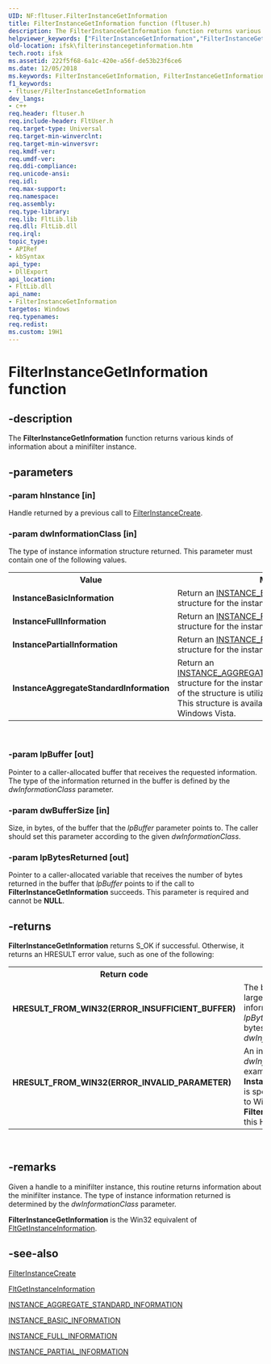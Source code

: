 ```yaml
---
UID: NF:fltuser.FilterInstanceGetInformation
title: FilterInstanceGetInformation function (fltuser.h)
description: The FilterInstanceGetInformation function returns various kinds of information about a minifilter instance.
helpviewer_keywords: ["FilterInstanceGetInformation","FilterInstanceGetInformation function [Installable File System Drivers]","FltWin32ApiRef_e34f8425-037b-4c31-8559-2ad32527746f.xml","fltuser/FilterInstanceGetInformation","ifsk.filterinstancegetinformation"]
old-location: ifsk\filterinstancegetinformation.htm
tech.root: ifsk
ms.assetid: 222f5f68-6a1c-420e-a56f-de53b23f6ce6
ms.date: 12/05/2018
ms.keywords: FilterInstanceGetInformation, FilterInstanceGetInformation function [Installable File System Drivers], FltWin32ApiRef_e34f8425-037b-4c31-8559-2ad32527746f.xml, fltuser/FilterInstanceGetInformation, ifsk.filterinstancegetinformation
f1_keywords:
- fltuser/FilterInstanceGetInformation
dev_langs:
- c++
req.header: fltuser.h
req.include-header: FltUser.h
req.target-type: Universal
req.target-min-winverclnt: 
req.target-min-winversvr: 
req.kmdf-ver: 
req.umdf-ver: 
req.ddi-compliance: 
req.unicode-ansi: 
req.idl: 
req.max-support: 
req.namespace: 
req.assembly: 
req.type-library: 
req.lib: FltLib.lib
req.dll: FltLib.dll
req.irql: 
topic_type:
- APIRef
- kbSyntax
api_type:
- DllExport
api_location:
- FltLib.dll
api_name:
- FilterInstanceGetInformation
targetos: Windows
req.typenames: 
req.redist: 
ms.custom: 19H1
---
```


# FilterInstanceGetInformation function


## -description


The <b>FilterInstanceGetInformation</b> function returns various kinds of information about a minifilter instance. 


## -parameters




### -param hInstance [in]

Handle returned by a previous call to <a href="https://docs.microsoft.com/windows/desktop/api/fltuser/nf-fltuser-filterinstancecreate">FilterInstanceCreate</a>. 


### -param dwInformationClass [in]

The type of instance information structure returned.  This parameter must contain one of the following values.

<table>
<tr>
<th>Value</th>
<th>Meaning</th>
</tr>
<tr>
<td>
<b>InstanceBasicInformation</b>

</td>
<td>
Return an <a href="https://docs.microsoft.com/windows-hardware/drivers/ddi/content/fltuserstructures/ns-fltuserstructures-_instance_basic_information">INSTANCE_BASIC_INFORMATION</a> structure for the instance. 

</td>
</tr>
<tr>
<td>
<b>InstanceFullInformation</b>

</td>
<td>
Return an <a href="https://docs.microsoft.com/windows-hardware/drivers/ddi/content/fltuserstructures/ns-fltuserstructures-_instance_full_information">INSTANCE_FULL_INFORMATION</a> structure for the instance. 

</td>
</tr>
<tr>
<td>
<b>InstancePartialInformation</b>

</td>
<td>
Return an <a href="https://docs.microsoft.com/windows-hardware/drivers/ddi/content/fltuserstructures/ns-fltuserstructures-_instance_partial_information">INSTANCE_PARTIAL_INFORMATION</a> structure for the instance. 

</td>
</tr>
<tr>
<td>
<b>InstanceAggregateStandardInformation</b>

</td>
<td>
Return an <a href="https://docs.microsoft.com/windows-hardware/drivers/ddi/content/fltuserstructures/ns-fltuserstructures-_instance_aggregate_standard_information">INSTANCE_AGGREGATE_STANDARD_INFORMATION</a> structure for the instance.  The <b>LegacyFilter</b> portion of the structure is utilized starting with Windows 8.  This structure is available starting with Windows Vista.

</td>
</tr>
</table>
 


### -param lpBuffer [out]

Pointer to a caller-allocated buffer that receives the requested information. The type of the information returned in the buffer is defined by the <i>dwInformationClass</i> parameter. 


### -param dwBufferSize [in]

Size, in bytes, of the buffer that the <i>lpBuffer</i> parameter points to. The caller should set this parameter according to the given <i>dwInformationClass</i>. 


### -param lpBytesReturned [out]

Pointer to a caller-allocated variable that receives the number of bytes returned in the buffer that <i>lpBuffer</i> points to if the call to <b>FilterInstanceGetInformation</b> succeeds. This parameter is required and cannot be <b>NULL</b>. 


## -returns



<b>FilterInstanceGetInformation</b> returns S_OK if successful. Otherwise, it returns an HRESULT error value, such as one of the following:

<table>
<tr>
<th>Return code</th>
<th>Description</th>
</tr>
<tr>
<td width="40%">
<dl>
<dt><b>HRESULT_FROM_WIN32(ERROR_INSUFFICIENT_BUFFER)</b></dt>
</dl>
</td>
<td width="60%">
The buffer pointed to by <i>lpBuffer</i> is not large enough to contain the requested information.  When this value is returned, <i>lpBytesReturned</i> will contain the size, in bytes, of the buffer required for the given <i>dwInformationClass</i> structure.

</td>
</tr>
<tr>
<td width="40%">
<dl>
<dt><b>HRESULT_FROM_WIN32(ERROR_INVALID_PARAMETER)</b></dt>
</dl>
</td>
<td width="60%">
An invalid value was specified for the <i>dwInformationClass</i> parameter.  For example, if <b>InstanceAggregateStandardInformation</b> is specified for an operating system prior to Windows Vista, <b>FilterInstanceGetInformation</b> returns this HRESULT value.

</td>
</tr>
</table>
 




## -remarks



Given a handle to a minifilter instance, this routine returns information about the minifilter instance.  The type of instance information returned is determined by the <i>dwInformationClass</i> parameter.

<b>FilterInstanceGetInformation</b> is the Win32 equivalent of <a href="https://docs.microsoft.com/windows-hardware/drivers/ddi/content/fltkernel/nf-fltkernel-fltgetinstanceinformation">FltGetInstanceInformation</a>. 




## -see-also




<a href="https://docs.microsoft.com/windows/desktop/api/fltuser/nf-fltuser-filterinstancecreate">FilterInstanceCreate</a>



<a href="https://docs.microsoft.com/windows-hardware/drivers/ddi/content/fltkernel/nf-fltkernel-fltgetinstanceinformation">FltGetInstanceInformation</a>



<a href="https://docs.microsoft.com/windows-hardware/drivers/ddi/content/fltuserstructures/ns-fltuserstructures-_instance_aggregate_standard_information">INSTANCE_AGGREGATE_STANDARD_INFORMATION</a>



<a href="https://docs.microsoft.com/windows-hardware/drivers/ddi/content/fltuserstructures/ns-fltuserstructures-_instance_basic_information">INSTANCE_BASIC_INFORMATION</a>



<a href="https://docs.microsoft.com/windows-hardware/drivers/ddi/content/fltuserstructures/ns-fltuserstructures-_instance_full_information">INSTANCE_FULL_INFORMATION</a>



<a href="https://docs.microsoft.com/windows-hardware/drivers/ddi/content/fltuserstructures/ns-fltuserstructures-_instance_partial_information">INSTANCE_PARTIAL_INFORMATION</a>
 

 

